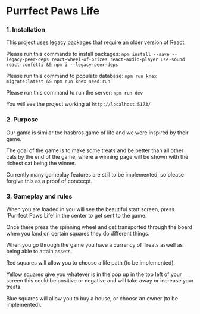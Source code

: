 # Purrfect Paws Life

### 1. Installation

This project uses legacy packages that require an older version of React.

Please run this commands to install packages:
`npm install --save --legacy-peer-deps react-wheel-of-prizes react-audio-player use-sound react-confetti && npm i --legacy-peer-deps`

Please run this command to populate database:
`npm run knex migrate:latest && npm run knex seed:run`

Please run this command to run the server:
`npm run dev`

You will see the project working at `http://localhost:5173/`

### 2. Purpose
 Our game is similar too hasbros game of life and we were inspired by their game.

 The goal of the game is to make some treats and be better than all other cats by the end of the game, where a winning page will be shown with the richest cat being the winner.

 Currently many gameplay features are still to be implemented, so please forgive this as a proof of concecpt.

 ### 3. Gameplay and rules
 
 When you are loaded in you will see the beautiful start screen, press 'Purrfect Paws Life' in the center to get sent to the game.
 
 Once there press the spinning wheel and get transported through the board when you land on certain squares they do different things.
 
 When you go through the game you have a currency of Treats aswell as being able to attain assets.

 Red squares will allow you to choose a life path (to be implemented).
 
 Yellow squares give you whatever is in the pop up in the top left of your screen this could be positive or negative and will take away or increase your treats.
 
 Blue squares will allow you to buy a house, or choose an owner (to be implemented).
